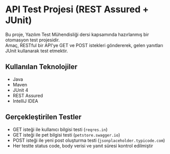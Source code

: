 # API Test Projesi (REST Assured + JUnit)

Bu proje, Yazılım Test Mühendisliği dersi kapsamında hazırlanmış bir otomasyon test projesidir.  
Amaç, RESTful bir API'ye GET ve POST istekleri göndererek, gelen yanıtları JUnit kullanarak test etmektir.

## Kullanılan Teknolojiler
- Java
- Maven
- JUnit 4
- REST Assured
- IntelliJ IDEA

## Gerçekleştirilen Testler
- GET isteği ile kullanıcı bilgisi testi (`reqres.in`)
- GET isteği ile pet bilgisi testi (`petstore.swagger.io`)
- POST isteği ile yeni post oluşturma testi (`jsonplaceholder.typicode.com`)
- Her testte status code, body verisi ve yanıt süresi kontrol edilmiştir

